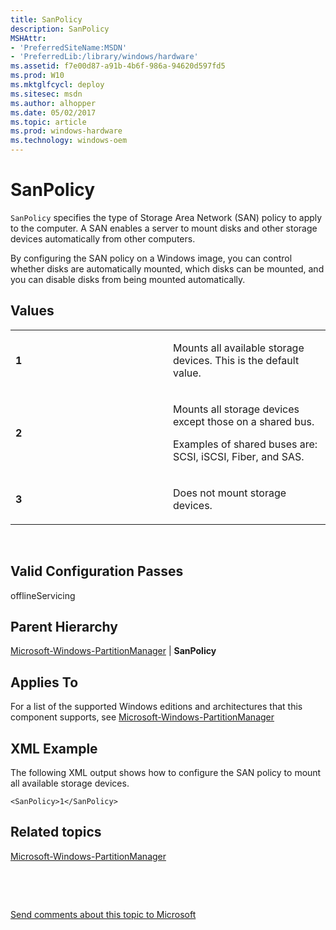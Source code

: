 ```yaml
---
title: SanPolicy
description: SanPolicy
MSHAttr:
- 'PreferredSiteName:MSDN'
- 'PreferredLib:/library/windows/hardware'
ms.assetid: f7e00d87-a91b-4b6f-986a-94620d597fd5
ms.prod: W10
ms.mktglfcycl: deploy
ms.sitesec: msdn
ms.author: alhopper
ms.date: 05/02/2017
ms.topic: article
ms.prod: windows-hardware
ms.technology: windows-oem
---
```


# SanPolicy


`SanPolicy` specifies the type of Storage Area Network (SAN) policy to apply to the computer. A SAN enables a server to mount disks and other storage devices automatically from other computers.

By configuring the SAN policy on a Windows image, you can control whether disks are automatically mounted, which disks can be mounted, and you can disable disks from being mounted automatically.

## Values


<table>
<colgroup>
<col width="50%" />
<col width="50%" />
</colgroup>
<tbody>
<tr class="odd">
<td><p><strong>1</strong></p></td>
<td><p>Mounts all available storage devices. This is the default value.</p></td>
</tr>
<tr class="even">
<td><p><strong>2</strong></p></td>
<td><p>Mounts all storage devices except those on a shared bus.</p>
<p>Examples of shared buses are: SCSI, iSCSI, Fiber, and SAS.</p></td>
</tr>
<tr class="odd">
<td><p><strong>3</strong></p></td>
<td><p>Does not mount storage devices.</p></td>
</tr>
</tbody>
</table>

 

## Valid Configuration Passes


offlineServicing

## Parent Hierarchy


[Microsoft-Windows-PartitionManager](microsoft-windows-partitionmanager.md) | **SanPolicy**

## Applies To


For a list of the supported Windows editions and architectures that this component supports, see [Microsoft-Windows-PartitionManager](microsoft-windows-partitionmanager.md)

## XML Example


The following XML output shows how to configure the SAN policy to mount all available storage devices.

``` syntax
<SanPolicy>1</SanPolicy>
```

## Related topics


[Microsoft-Windows-PartitionManager](microsoft-windows-partitionmanager.md)

 

 

[Send comments about this topic to Microsoft](mailto:wsddocfb@microsoft.com?subject=Documentation%20feedback%20%5Bp_unattend\p_unattend%5D:%20SanPolicy%20%20RELEASE:%20%2810/3/2016%29&body=%0A%0APRIVACY%20STATEMENT%0A%0AWe%20use%20your%20feedback%20to%20improve%20the%20documentation.%20We%20don't%20use%20your%20email%20address%20for%20any%20other%20purpose,%20and%20we'll%20remove%20your%20email%20address%20from%20our%20system%20after%20the%20issue%20that%20you're%20reporting%20is%20fixed.%20While%20we're%20working%20to%20fix%20this%20issue,%20we%20might%20send%20you%20an%20email%20message%20to%20ask%20for%20more%20info.%20Later,%20we%20might%20also%20send%20you%20an%20email%20message%20to%20let%20you%20know%20that%20we've%20addressed%20your%20feedback.%0A%0AFor%20more%20info%20about%20Microsoft's%20privacy%20policy,%20see%20http://privacy.microsoft.com/default.aspx. "Send comments about this topic to Microsoft")





